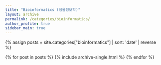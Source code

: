 ```yaml
---
title: "Bioinformatics (생물정보학)"
layout: archive
permalink: /categories/bioinformatics/
author_profile: true
sidebar_main: true
---
```


{% assign posts = site.categories["bioinformatics"] | sort: 'date' | reverse %}

{% for post in posts %}
  {% include archive-single.html %}
{% endfor %}